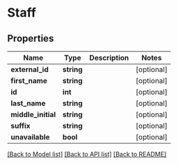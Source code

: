 # Staff

## Properties
Name | Type | Description | Notes
------------ | ------------- | ------------- | -------------
**external_id** | **string** |  | [optional] 
**first_name** | **string** |  | [optional] 
**id** | **int** |  | [optional] 
**last_name** | **string** |  | [optional] 
**middle_initial** | **string** |  | [optional] 
**suffix** | **string** |  | [optional] 
**unavailable** | **bool** |  | [optional] 

[[Back to Model list]](../README.md#documentation-for-models) [[Back to API list]](../README.md#documentation-for-api-endpoints) [[Back to README]](../README.md)


